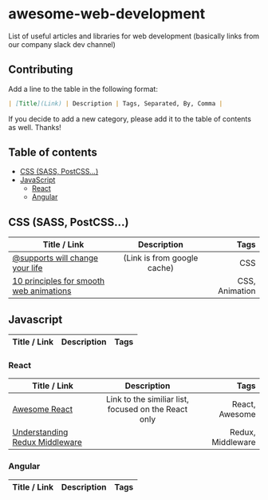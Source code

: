 # awesome-web-development

List of useful articles and libraries for web development (basically links from our company slack dev channel)

## Contributing 

Add a line to the table in the following format:
```markdown
| [Title](Link) | Description | Tags, Separated, By, Comma |
```

If you decide to add a new category, please add it to the table of contents as well. Thanks!

## Table of contents
* [CSS (SASS, PostCSS...)](#user-content-css-sass-postcss)
* [JavaScript](#user-content-javascript)
    * [React](#user-content-react)
    * [Angular](#user-content-angular)

## CSS (SASS, PostCSS...)

| Title / Link  | Description   | Tags         |
| ------------- |:------------: |------------: |
| [@supports will change your life](https://webcache.googleusercontent.com/search?q=cache:suH-72TgHtkJ:https://www.lottejackson.com/learning/supports-will-change-your-life+&cd=1&hl=hr&ct=clnk&gl=hr&client=firefox-b) | (Link is from google cache) | CSS |
| [10 principles for smooth web animations](https://blog.gyrosco.pe/smooth-css-animations-7d8ffc2c1d29#.iymened8w) | | CSS, Animation |

## Javascript

| Title / Link  | Description   | Tags         |
| ------------- |:------------: |------------: |

### React

| Title / Link  | Description   | Tags         |
| ------------- |:------------: |------------: |
| [Awesome React](https://github.com/enaqx/awesome-react) | Link to the similiar list, focused on the React only | React, Awesome |
| [Understanding Redux Middleware](https://github.com/Stanko/awesome-web-development) | | Redux, Middleware |

### Angular

| Title / Link  | Description   | Tags         |
| ------------- |:------------: |------------: |
